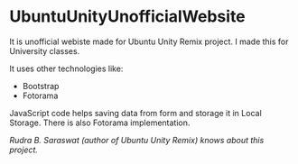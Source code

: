 # UbuntuUnityUnofficialWebsite
It is unofficial webiste made for Ubuntu Unity Remix project. I made this for University classes. 

It uses other technologies like:
- Bootstrap
- Fotorama

JavaScript code helps saving data from form and storage it in Local Storage. There is also Fotorama implementation.

*Rudra B. Saraswat (author of Ubuntu Unity Remix) knows about this project.*
